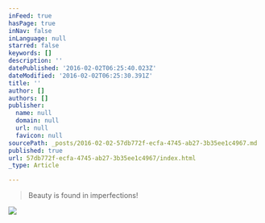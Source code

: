 ```yaml
---
inFeed: true
hasPage: true
inNav: false
inLanguage: null
starred: false
keywords: []
description: ''
datePublished: '2016-02-02T06:25:40.023Z'
dateModified: '2016-02-02T06:25:30.391Z'
title: ''
author: []
authors: []
publisher:
  name: null
  domain: null
  url: null
  favicon: null
sourcePath: _posts/2016-02-02-57db772f-ecfa-4745-ab27-3b35ee1c4967.md
published: true
url: 57db772f-ecfa-4745-ab27-3b35ee1c4967/index.html
_type: Article

---
```

> Beauty is found in imperfections!

![](https://the-grid-user-content.s3-us-west-2.amazonaws.com/71471f61-f3c9-46cf-8b33-d2c6750ce22d.jpg)